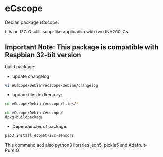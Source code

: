 # eCscope
Debian package eCscope. 

It is an I2C Osclilloscop-like application with two INA260 ICs.
## Important Note: This package is compatible with Raspbian 32-bit version

build package:

* update changelog
```sh
vi eCscope/Debian/ecscope/debian/changelog
```

* update files in directory:
```sh
cd eCscope/Debian/ecscope/files/*
```

```sh
cd eCscope/Debian/ecscope/
dpkg-buildpackage
```

* Dependencies of package:

```sh
pip3 install ecomet-i2c-sensors
```

This command add also python3 libraries json5, pickle5 and Adafruit-PureIO
